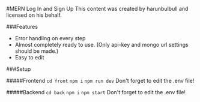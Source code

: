 #MERN Log In and Sign Up
This content was created by harunbulbull and licensed on his behalf.

###Features
- Error handling on every step
- Almost completely ready to use. (Only api-key and mongo url settings should be made.)
- Easy to edit

###Setup

#####Frontend
`cd front`
`npm i`
`npm run dev`
Don't forget to edit the .env file!

#####Backend
`cd back`
`npm i`
`npm start`
Don't forget to edit the .env file!
